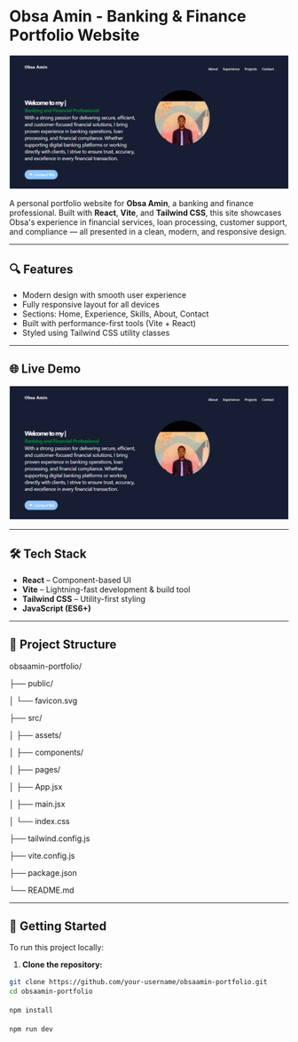 # Obsa Amin - Banking & Finance Portfolio Website
![Obsa Amin](https://github.com/mua1z/portfoli/blob/master/Screenshot%202025-05-06%20235141.png)

A personal portfolio website for **Obsa Amin**, a banking and finance professional. Built with **React**, **Vite**, and **Tailwind CSS**, this site showcases Obsa's experience in financial services, loan processing, customer support, and compliance — all presented in a clean, modern, and responsive design.

---

## 🔍 Features

- Modern design with smooth user experience
- Fully responsive layout for all devices
- Sections: Home, Experience, Skills, About, Contact
- Built with performance-first tools (Vite + React)
- Styled using Tailwind CSS utility classes

---

## 🌐 Live Demo

![Obsa Amin](https://github.com/mua1z/portfoli/blob/master/Screenshot%202025-05-06%20235141.png)

---

## 🛠️ Tech Stack

- **React** – Component-based UI
- **Vite** – Lightning-fast development & build tool
- **Tailwind CSS** – Utility-first styling
- **JavaScript (ES6+)**

---

## 📁 Project Structure

obsaamin-portfolio/

├── public/

│ └── favicon.svg

├── src/

│ ├── assets/

│ ├── components/

│ ├── pages/

│ ├── App.jsx

│ ├── main.jsx

│ └── index.css

├── tailwind.config.js

├── vite.config.js

├── package.json

└── README.md



---

## 🚀 Getting Started

To run this project locally:

1. **Clone the repository:**

```bash
git clone https://github.com/your-username/obsaamin-portfolio.git
cd obsaamin-portfolio

npm install

npm run dev
